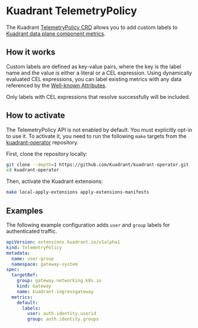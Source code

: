 # Kuadrant TelemetryPolicy

The Kuadrant [TelemetryPolicy CRD](../reference/telemetrypolicy.md) allows you to add custom labels to [Kuadrant data plane component metrics](//TODO).

## How it works

Custom labels are defined as key-value pairs, where the key is the label name and the value is either a literal or a CEL expression.
Using dynamically evaluated CEL expressions, you can label existing metrics with any data referenced by the [Well-known Attributes](https://github.com/Kuadrant/architecture/blob/main/rfcs/0002-well-known-attributes.md).

Only labels with CEL expressions that resolve successfully will be included.

## How to activate

The TelemetryPolicy API is not enabled by default. You must explicitly opt-in to use it.
To activate it, you need to run the following `make` targets from the [kuadrant-operator](https://github.com/Kuadrant/kuadrant-operator) repository.

First, clone the repository locally:

```bash
git clone --depth=1 https://github.com/Kuadrant/kuadrant-operator.git
cd kuadrant-operator
```

Then, activate the Kuadrant extensions:

```bash
make local-apply-extensions apply-extensions-manifests
```

## Examples

The following example configuration adds `user` and `group` labels for authenticated traffic.

```yaml
apiVersion: extensions.kuadrant.io/v1alpha1
kind: TelemetryPolicy
metadata:
  name: user-group
  namespace: gateway-system
spec:
  targetRef:
    group: gateway.networking.k8s.io
    kind: Gateway
    name: kuadrant-ingressgateway
  metrics:
    default:
      labels:
        user: auth.identity.userid
        group: auth.identity.groups
```
